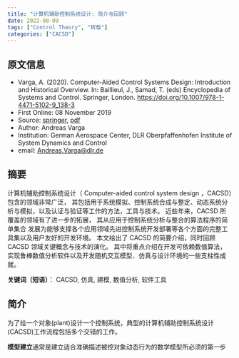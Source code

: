 ```yaml
---
title: "计算机辅助控制系统设计: 简介与回顾"
date: 2022-08-09
tags: ["Control Theory", "转载"]
categories: ["CACSD"]
---
```


## 原文信息

- Varga, A. (2020). Computer-Aided Control Systems Design: Introduction and Historical Overview. In: Baillieul, J., Samad, T. (eds) Encyclopedia of Systems and Control. Springer, London. https://doi.org/10.1007/978-1-4471-5102-9_138-3
- First Online: 08 November 2019
- Source: [springer](https://link.springer.com/referenceworkentry/10.1007/978-1-4471-5102-9_138-3), [pdf](https://core.ac.uk/download/pdf/31011908.pdf)
- Author: Andreas Varga
- Institution: German Aerospace Center, DLR Oberpfaffenhofen Institute of System Dynamics and Control
- email: Andreas.Varga@dlr.de

## 摘要

计算机辅助控制系统设计（ Computer-aided control system design ，CACSD）包含的领域非常广泛，
其包括用于系统模拟、控制系统合成与整定、动态系统分析与模拟，以及认证与验证等工作的方法，工具与技术。
近些年来，CACSD 所覆盖的领域有了进一步的拓展，
其从应用于控制系统分析与整合的算法程序的简单集合
发展为能够支撑各个应用领域先进控制系统开发部署等各个方面的完整工具集以及用户友好的开发环境。
本文给出了 CACSD 的简要介绍，同时回顾 CACSD 领域关键概念与技术的演化。
其中将重点介绍在开发可依赖数值算法，实现鲁棒数值分析软件以及开发随机交互模型、仿真与设计环境的一些支柱性成就。

**关键词（短语）**：
CACSD,
仿真,
建模,
数值分析,
软件工具

## 简介

为了给一个对象(plant)设计一个控制系统，典型的计算机辅助控制系统设计(CACSD)工作流程包括多个交错的工作。

**模型建立**通常是建立适合准确描述被控对象动态行为的数学模型所必须的第一步
